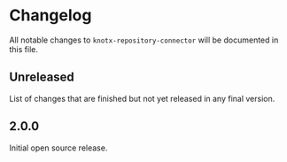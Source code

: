 # Changelog
All notable changes to `knotx-repository-connector` will be documented in this file.

## Unreleased
List of changes that are finished but not yet released in any final version.


## 2.0.0
Initial open source release.
